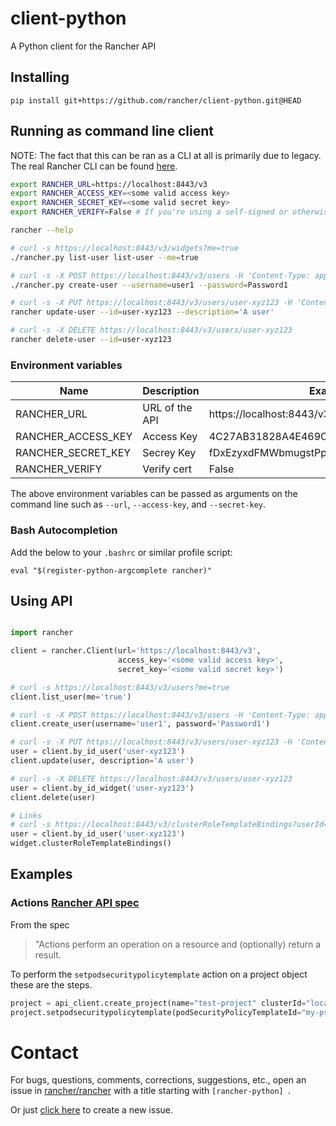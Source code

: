 # client-python

A Python client for the Rancher API

## Installing
```
pip install git+https://github.com/rancher/client-python.git@HEAD
```

## Running as command line client
NOTE: The fact that this can be ran as a CLI at all is primarily due to legacy. The real Rancher CLI can be found [here](https://github.com/rancher/cli).


```bash
export RANCHER_URL=https://localhost:8443/v3
export RANCHER_ACCESS_KEY=<some valid access key>
export RANCHER_SECRET_KEY=<some valid secret key>
export RANCHER_VERIFY=False # If you're using a self-signed or otherwise invalid cert

rancher --help

# curl -s https://localhost:8443/v3/widgets?me=true
./rancher.py list-user list-user --me=true

# curl -s -X POST https://localhost:8443/v3/users -H 'Content-Type: application/json' -d '{ "username" : "user1", "password": "Password1" }'
./rancher.py create-user --username=user1 --password=Password1

# curl -s -X PUT https://localhost:8443/v3/users/user-xyz123 -H 'Content-Type: application/json' -d '{ "description" : "A user" }'
rancher update-user --id=user-xyz123 --description='A user'

# curl -s -X DELETE https://localhost:8443/v3/users/user-xyz123
rancher delete-user --id=user-xyz123
```

### Environment variables

|Name               | Description    | Example                                 |
|-------------------|----------------|-----------------------------------------|
|RANCHER_URL        | URL of the API | https://localhost:8443/v3                |
|RANCHER_ACCESS_KEY | Access Key     | 4C27AB31828A4E469C09                    |
|RANCHER_SECRET_KEY | Secrey Key     | fDxEzyxdFMWbmugstPpzykj2qA84Tn9DPDiAc3Sb|
|RANCHER_VERIFY     | Verify cert    | False                                   |

The above environment variables can be passed as arguments on the command line such as `--url`, `--access-key`, and `--secret-key`.

### Bash Autocompletion

Add the below to your `.bashrc` or similar profile script:
```
eval "$(register-python-argcomplete rancher)"
```

## Using API

```python

import rancher

client = rancher.Client(url='https://localhost:8443/v3',
                        access_key='<some valid access key>',
                        secret_key='<some valid secret key>')

# curl -s https://localhost:8443/v3/users?me=true
client.list_user(me='true')

# curl -s -X POST https://localhost:8443/v3/users -H 'Content-Type: application/json' -d '{ "username" : "user1", "password": "Password1" }'
client.create_user(username='user1', password='Password1')

# curl -s -X PUT https://localhost:8443/v3/users/user-xyz123 -H 'Content-Type: application/json' -d '{ "description" : "A user" }'
user = client.by_id_user('user-xyz123')
client.update(user, description='A user')

# curl -s -X DELETE https://localhost:8443/v3/users/user-xyz123
user = client.by_id_widget('user-xyz123')
client.delete(user)

# Links
# curl -s https://localhost:8443/v3/clusterRoleTemplateBindings?userId=user-xyz123
user = client.by_id_user('user-xyz123')
widget.clusterRoleTemplateBindings()
```
## Examples

### Actions [Rancher API spec](https://github.com/rancher/api-spec/blob/master/specification.md#actions)
From the spec 
> "Actions perform an operation on a resource and (optionally) return a result.

To perform the `setpodsecuritypolicytemplate` action on a project object these are the steps.

```python
project = api_client.create_project(name="test-project" clusterId="local")
project.setpodsecuritypolicytemplate(podSecurityPolicyTemplateId="my-pspt")

```


# Contact
For bugs, questions, comments, corrections, suggestions, etc., open an issue in
 [rancher/rancher](//github.com/rancher/rancher/issues) with a title starting with `[rancher-python] `.

Or just [click here](//github.com/rancher/rancher/issues/new?title=%5Brancher-python%5D%20) to create a new issue.

